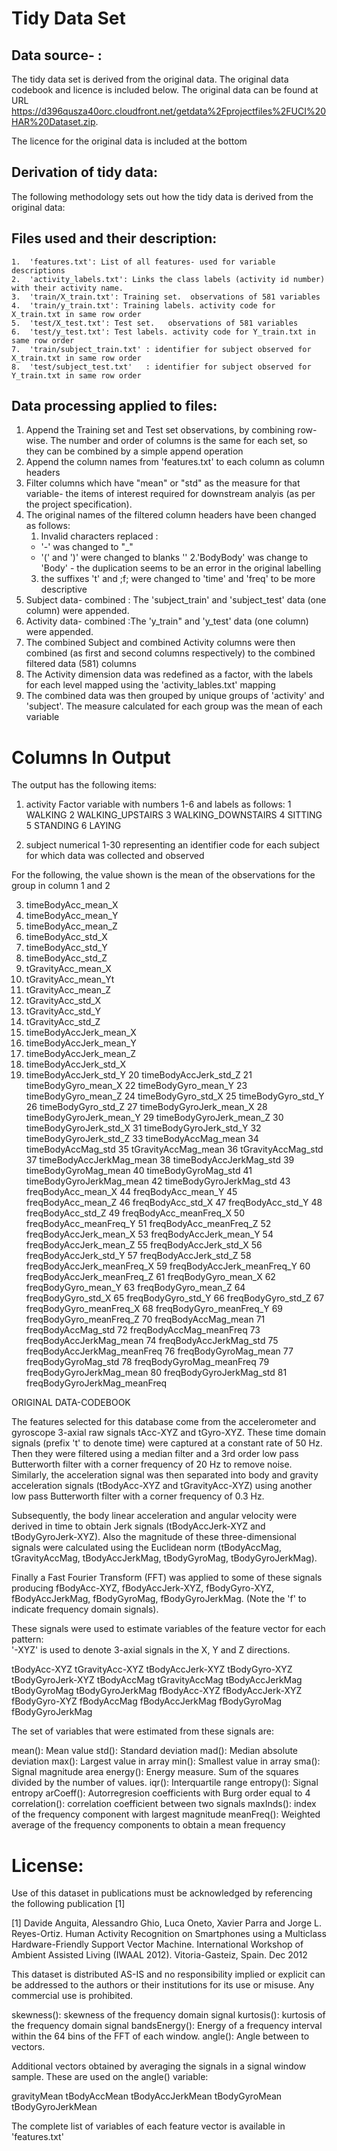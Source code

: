 Tidy Data Set 
=================

## Data source- :

The tidy data set is derived from the original data. The original data codebook and licence is included below. The original data can be found at URL 
https://d396qusza40orc.cloudfront.net/getdata%2Fprojectfiles%2FUCI%20HAR%20Dataset.zip.

The licence for the original data is included at the bottom


## Derivation of tidy data:

The following methodology sets out how the tidy data is derived from the original data:

## Files used and their description:

    1.  'features.txt': List of all features- used for variable descriptions
    2.  'activity_labels.txt': Links the class labels (activity id number) with their activity name.
    3.  'train/X_train.txt': Training set.  observations of 581 variables
    4.  'train/y_train.txt': Training labels. activity code for X_train.txt in same row order
    5.  'test/X_test.txt': Test set.   observations of 581 variables
    6.  'test/y_test.txt': Test labels. activity code for Y_train.txt in same row order
    7.  'train/subject_train.txt' : identifier for subject observed for X_train.txt in same row order
    8.  'test/subject_test.txt'   : identifier for subject observed for Y_train.txt in same row order
    
## Data processing applied to files:

1. Append the Training set and Test set observations, by combining row-wise. The number and order of columns is the same for each set, so they can be combined by a simple append operation
2. Append the column names from 'features.txt' to each column as column headers
3. Filter columns which have "mean" or "std" as the measure for that variable- the items of interest required for downstream analyis (as per the project specification).
4. The original names of the filtered column headers have been changed as follows:
    1. Invalid characters replaced : 
    * '-'  was changed to "_"
    * '(' and ')' were changed to blanks ''
    2.'BodyBody' was change to 'Body' - the duplication seems to be an error in the original labelling
    3. the suffixes 't' and ;f; were changed to 'time' and 'freq' to be more descriptive
5. Subject data- combined  : The 'subject_train' and 'subject_test' data (one column) were appended.
6. Activity data- combined :The 'y_train" and 'y_test' data (one column) were appended.
7. The combined Subject and combined Activity columns were then combined (as first and second columns respectively) to the combined filtered data (581) columns
8. The Activity dimension data was redefined as a factor, with the labels for each level mapped using the 'activity_lables.txt' mapping    
9. The combined data was then grouped by unique groups of 'activity' and 'subject'. The measure calculated for each group was the mean of each variable

   
Columns In Output  
=================

The output has the following items:

1. activity
   Factor variable with numbers 1-6 and labels as follows:
    1 WALKING
    2 WALKING_UPSTAIRS
    3 WALKING_DOWNSTAIRS
    4 SITTING
    5 STANDING
    6 LAYING

2. subject
   numerical 1-30 representing an identifier code for each subject for which data was collected and observed
   
For the following, the value shown is the mean of the observations for the group in column 1 and 2

3.  timeBodyAcc_mean_X
4.  timeBodyAcc_mean_Y
5.  timeBodyAcc_mean_Z
6.  timeBodyAcc_std_X
7.  timeBodyAcc_std_Y
8.  timeBodyAcc_std_Z
9.  tGravityAcc_mean_X
10.  tGravityAcc_mean_Yt
11.  tGravityAcc_mean_Z
12.  tGravityAcc_std_X
13.  tGravityAcc_std_Y
14.  tGravityAcc_std_Z
15.  timeBodyAccJerk_mean_X
16.  timeBodyAccJerk_mean_Y
17.  timeBodyAccJerk_mean_Z
18.  timeBodyAccJerk_std_X
19.  timeBodyAccJerk_std_Y
20	timeBodyAccJerk_std_Z
21	timeBodyGyro_mean_X
22	timeBodyGyro_mean_Y
23	timeBodyGyro_mean_Z
24	timeBodyGyro_std_X
25	timeBodyGyro_std_Y
26	timeBodyGyro_std_Z
27	timeBodyGyroJerk_mean_X
28	timeBodyGyroJerk_mean_Y
29	timeBodyGyroJerk_mean_Z
30	timeBodyGyroJerk_std_X
31	timeBodyGyroJerk_std_Y
32	timeBodyGyroJerk_std_Z
33	timeBodyAccMag_mean
34	timeBodyAccMag_std
35	tGravityAccMag_mean
36	tGravityAccMag_std
37	timeBodyAccJerkMag_mean
38	timeBodyAccJerkMag_std
39	timeBodyGyroMag_mean
40	timeBodyGyroMag_std
41	timeBodyGyroJerkMag_mean
42	timeBodyGyroJerkMag_std
43	freqBodyAcc_mean_X
44	freqBodyAcc_mean_Y
45	freqBodyAcc_mean_Z
46	freqBodyAcc_std_X
47	freqBodyAcc_std_Y
48	freqBodyAcc_std_Z
49	freqBodyAcc_meanFreq_X
50	freqBodyAcc_meanFreq_Y
51	freqBodyAcc_meanFreq_Z
52	freqBodyAccJerk_mean_X
53	freqBodyAccJerk_mean_Y
54	freqBodyAccJerk_mean_Z
55	freqBodyAccJerk_std_X
56	freqBodyAccJerk_std_Y
57	freqBodyAccJerk_std_Z
58	freqBodyAccJerk_meanFreq_X
59	freqBodyAccJerk_meanFreq_Y
60	freqBodyAccJerk_meanFreq_Z
61	freqBodyGyro_mean_X
62	freqBodyGyro_mean_Y
63	freqBodyGyro_mean_Z
64	freqBodyGyro_std_X
65	freqBodyGyro_std_Y
66	freqBodyGyro_std_Z
67	freqBodyGyro_meanFreq_X
68	freqBodyGyro_meanFreq_Y
69	freqBodyGyro_meanFreq_Z
70	freqBodyAccMag_mean
71	freqBodyAccMag_std
72	freqBodyAccMag_meanFreq
73	freqBodyAccJerkMag_mean
74	freqBodyAccJerkMag_std
75	freqBodyAccJerkMag_meanFreq
76	freqBodyGyroMag_mean
77	freqBodyGyroMag_std
78	freqBodyGyroMag_meanFreq
79	freqBodyGyroJerkMag_mean
80	freqBodyGyroJerkMag_std
81	freqBodyGyroJerkMag_meanFreq
   

ORIGINAL DATA-CODEBOOK

The features selected for this database come from the accelerometer and gyroscope 3-axial raw signals tAcc-XYZ and tGyro-XYZ. These time domain signals (prefix 't' to denote time) were captured at a constant rate of 50 Hz. Then they were filtered using a median filter and a 3rd order low pass Butterworth filter with a corner frequency of 20 Hz to remove noise. Similarly, the acceleration signal was then separated into body and gravity acceleration signals (tBodyAcc-XYZ and tGravityAcc-XYZ) using another low pass Butterworth filter with a corner frequency of 0.3 Hz. 

Subsequently, the body linear acceleration and angular velocity were derived in time to obtain Jerk signals (tBodyAccJerk-XYZ and tBodyGyroJerk-XYZ). Also the magnitude of these three-dimensional signals were calculated using the Euclidean norm (tBodyAccMag, tGravityAccMag, tBodyAccJerkMag, tBodyGyroMag, tBodyGyroJerkMag). 

Finally a Fast Fourier Transform (FFT) was applied to some of these signals producing fBodyAcc-XYZ, fBodyAccJerk-XYZ, fBodyGyro-XYZ, fBodyAccJerkMag, fBodyGyroMag, fBodyGyroJerkMag. (Note the 'f' to indicate frequency domain signals). 

These signals were used to estimate variables of the feature vector for each pattern:  
'-XYZ' is used to denote 3-axial signals in the X, Y and Z directions.

tBodyAcc-XYZ
tGravityAcc-XYZ
tBodyAccJerk-XYZ
tBodyGyro-XYZ
tBodyGyroJerk-XYZ
tBodyAccMag
tGravityAccMag
tBodyAccJerkMag
tBodyGyroMag
tBodyGyroJerkMag
fBodyAcc-XYZ
fBodyAccJerk-XYZ
fBodyGyro-XYZ
fBodyAccMag
fBodyAccJerkMag
fBodyGyroMag
fBodyGyroJerkMag

The set of variables that were estimated from these signals are: 

mean(): Mean value
std(): Standard deviation
mad(): Median absolute deviation 
max(): Largest value in array
min(): Smallest value in array
sma(): Signal magnitude area
energy(): Energy measure. Sum of the squares divided by the number of values. 
iqr(): Interquartile range 
entropy(): Signal entropy
arCoeff(): Autorregresion coefficients with Burg order equal to 4
correlation(): correlation coefficient between two signals
maxInds(): index of the frequency component with largest magnitude
meanFreq(): Weighted average of the frequency components to obtain a mean frequency

License:
========
Use of this dataset in publications must be acknowledged by referencing the following publication [1] 

[1] Davide Anguita, Alessandro Ghio, Luca Oneto, Xavier Parra and Jorge L. Reyes-Ortiz. Human Activity Recognition on Smartphones using a Multiclass Hardware-Friendly Support Vector Machine. International Workshop of Ambient Assisted Living (IWAAL 2012). Vitoria-Gasteiz, Spain. Dec 2012

This dataset is distributed AS-IS and no responsibility implied or explicit can be addressed to the authors or their institutions for its use or misuse. Any commercial use is prohibited.




skewness(): skewness of the frequency domain signal 
kurtosis(): kurtosis of the frequency domain signal 
bandsEnergy(): Energy of a frequency interval within the 64 bins of the FFT of each window.
angle(): Angle between to vectors.

Additional vectors obtained by averaging the signals in a signal window sample. These are used on the angle() variable:

gravityMean
tBodyAccMean
tBodyAccJerkMean
tBodyGyroMean
tBodyGyroJerkMean

The complete list of variables of each feature vector is available in 'features.txt'
